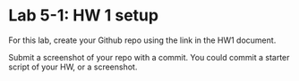 # Lab 5-1: HW 1 setup

For this lab, create your Github repo using the link
in the HW1 document. 

Submit a screenshot of your repo with a commit.
You could commit a starter script of your HW,
or a screenshot. 
